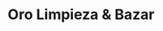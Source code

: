 ---
title: "Oro Limpieza & Bazar"
url: /general-fernandez-oro/oro-limpieza-y-bazar/
shop: farmacia
---